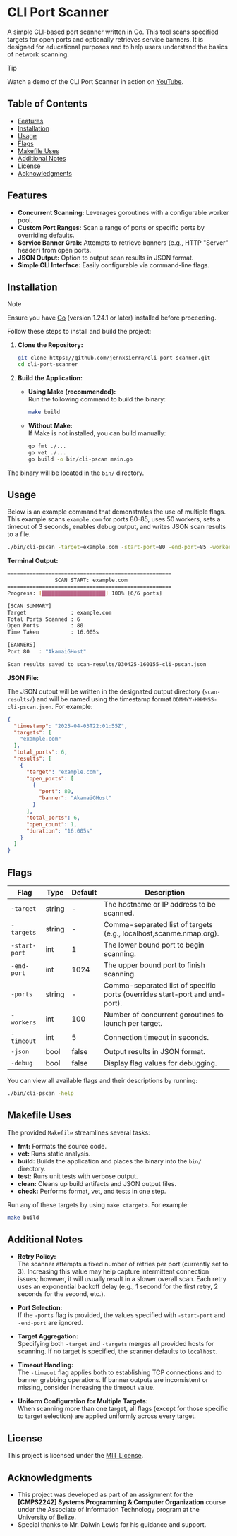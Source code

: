 # CLI Port Scanner

A simple CLI-based port scanner written in Go. This tool scans specified targets for open ports and optionally retrieves service banners. It is designed for educational purposes and to help users understand the basics of network scanning.

> [!TIP]
>
> Watch a demo of the CLI Port Scanner in action on [YouTube](https://www.github.com/jennxiserra).

## Table of Contents

- [Features](#features)
- [Installation](#installation)
- [Usage](#usage)
- [Flags](#flags)
- [Makefile Uses](#makefile-uses)
- [Additional Notes](#additional-notes)
- [License](#license)
- [Acknowledgments](#acknowledgments)

## Features

- **Concurrent Scanning:** Leverages goroutines with a configurable worker pool.
- **Custom Port Ranges:** Scan a range of ports or specific ports by overriding defaults.
- **Service Banner Grab:** Attempts to retrieve banners (e.g., HTTP "Server" header) from open ports.
- **JSON Output:** Option to output scan results in JSON format.
- **Simple CLI Interface:** Easily configurable via command-line flags.

## Installation

> [!NOTE]
>
> Ensure you have [Go](https://golang.org/dl/) (version 1.24.1 or later) installed before proceeding.

Follow these steps to install and build the project:

1. **Clone the Repository:**

    ```bash
    git clone https://github.com/jennxsierra/cli-port-scanner.git
    cd cli-port-scanner
    ```

2. **Build the Application:**

    - **Using Make (recommended):**  
      Run the following command to build the binary:

      ```bash
      make build
      ```

    - **Without Make:**  
      If Make is not installed, you can build manually:

      ```bash
      go fmt ./...
      go vet ./...
      go build -o bin/cli-pscan main.go
      ```

The binary will be located in the `bin/` directory.

## Usage

Below is an example command that demonstrates the use of multiple flags. This example scans `example.com` for ports 80-85, uses 50 workers, sets a timeout of 3 seconds, enables debug output, and writes JSON scan results to a file.

```bash
./bin/cli-pscan -target=example.com -start-port=80 -end-port=85 -workers=50 -timeout=3 -json
```

**Terminal Output:**

```bash
====================================================
               SCAN START: example.com
====================================================
Progress: [████████████████████] 100% [6/6 ports]

[SCAN SUMMARY]
Target              : example.com
Total Ports Scanned : 6
Open Ports          : 80
Time Taken          : 16.005s

[BANNERS]
Port 80   : "AkamaiGHost"

Scan results saved to scan-results/030425-160155-cli-pscan.json
```

**JSON File:**

The JSON output will be written in the designated output directory (`scan-results/`) and will be named using the timestamp format `DDMMYY-HHMMSS-cli-pscan.json`. For example:

```json
{
  "timestamp": "2025-04-03T22:01:55Z",
  "targets": [
    "example.com"
  ],
  "total_ports": 6,
  "results": [
    {
      "target": "example.com",
      "open_ports": [
        {
          "port": 80,
          "banner": "AkamaiGHost"
        }
      ],
      "total_ports": 6,
      "open_count": 1,
      "duration": "16.005s"
    }
  ]
}
```

## Flags

| Flag          | Type   | Default | Description                                                                 |
| ------------- | ------ | ------- | --------------------------------------------------------------------------- |
| `-target`     | string | -       | The hostname or IP address to be scanned.                                   |
| `-targets`    | string | -       | Comma-separated list of targets (e.g., localhost,scanme.nmap.org).          |
| `-start-port` | int    | 1       | The lower bound port to begin scanning.                                     |
| `-end-port`   | int    | 1024    | The upper bound port to finish scanning.                                    |
| `-ports`      | string | -       | Comma-separated list of specific ports (overrides start-port and end-port).   |
| `-workers`    | int    | 100     | Number of concurrent goroutines to launch per target.                       |
| `-timeout`    | int    | 5       | Connection timeout in seconds.                                              |
| `-json`       | bool   | false   | Output results in JSON format.                                              |
| `-debug`      | bool   | false   | Display flag values for debugging.                                          |

You can view all available flags and their descriptions by running:

```bash
./bin/cli-pscan -help
```

## Makefile Uses

The provided `Makefile` streamlines several tasks:

- **fmt:** Formats the source code.
- **vet:** Runs static analysis.
- **build:** Builds the application and places the binary into the `bin/` directory.
- **test:** Runs unit tests with verbose output.
- **clean:** Cleans up build artifacts and JSON output files.
- **check:** Performs format, vet, and tests in one step.

Run any of these targets by using `make <target>`. For example:

```bash
make build
```

## Additional Notes

- **Retry Policy:**  
  The scanner attempts a fixed number of retries per port (currently set to 3). Increasing this value may help capture intermittent connection issues; however, it will usually result in a slower overall scan. Each retry uses an exponential backoff delay (e.g., 1 second for the first retry, 2 seconds for the second, etc.).

- **Port Selection:**  
  If the `-ports` flag is provided, the values specified with `-start-port` and `-end-port` are ignored.

- **Target Aggregation:**  
  Specifying both `-target` and `-targets` merges all provided hosts for scanning. If no target is specified, the scanner defaults to `localhost`.

- **Timeout Handling:**  
  The `-timeout` flag applies both to establishing TCP connections and to banner grabbing operations. If banner outputs are inconsistent or missing, consider increasing the timeout value.

- **Uniform Configuration for Multiple Targets:**  
  When scanning more than one target, all flags (except for those specific to target selection) are applied uniformly across every target.

## License

This project is licensed under the [MIT License](LICENSE).

## Acknowledgments

- This project was developed as part of an assignment for the **[CMPS2242] Systems Programming & Computer Organization** course  under the Associate of Information Technology program at the [University of Belize](https://www.ub.edu.bz/).
- Special thanks to Mr. Dalwin Lewis for his guidance and support.
